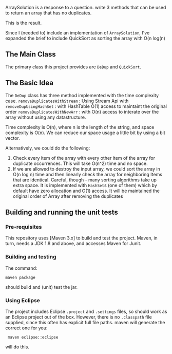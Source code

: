 ArraySolution is a response to a question.
write 3 methods that can be used to return an array that has no duplicates.

This is the result.

Since I (needed to) include an implementation of `ArraySolution`, I've
expanded the brief to include QuickSort as sorting the array with O(n log(n)

## The Main Class

The primary class this project provides are `DeDup` and
`QuickSort`. 


## The Basic Idea

The `DeDup`  class has three method implemented with the time complexity case.
`removeDuplicatesWithStream` : Using Stream Api with
`removeDupUsingHashSet` : with HashTable O(1) access to maintaint the original order
`removeDuplicatesWithNewArr` : with O(n) access to interate over the array without using any datastructure.

Time complexity is O(n), where n is the length of the string, and space complexity is O(n).
We can reduce our space usage a little bit by using a bit vector.

Alternatively, we could do the following:
1. Check every item of the array with every other item of the array for duplicate occurrences. This will take O(n^2) time and no space.
2. If we are allowed to destroy the input array, we could sort the array in O(n log n) time and then linearly check the array for neighboring Items that are identical. Careful, though - many sorting algorithms take up extra space.
 It is implemented with
`HashSet`s (one of them) which by default have zero allocation and O(1) access. It
will be maintained the original order of Array after removing the duplicates



## Building and running the unit tests

### Pre-requisites

This repository uses [Maven 3.x] to
build and test the project. Maven, in turn, needs a JDK 1.8 and above, and accesses
Maven for Junit.

### Building and testing

The command:

    maven package

should build and (unit) test the jar.

### Using Eclipse

The project includes Eclipse `.project` and `.settings` files, so should
work as an Eclipse project out of the box. However, there is no
`.classpath` file supplied, since this often has explicit full file
paths. maven will generate the correct one for you:

     maven eclipse::eclipse

will do this.

